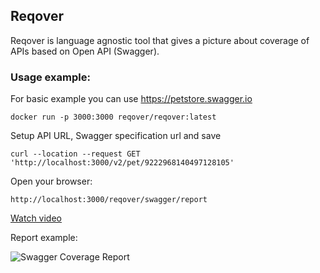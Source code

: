 ## Reqover

Reqover is language agnostic tool that gives a picture about coverage of APIs based on Open API (Swagger).

### Usage example:

For basic example you can use https://petstore.swagger.io

```
docker run -p 3000:3000 reqover/reqover:latest
```

Setup API URL, Swagger specification url and save

```
curl --location --request GET 'http://localhost:3000/v2/pet/9222968140497128105'
```

Open your browser:

```
http://localhost:3000/reqover/swagger/report
```

[Watch video](http://www.youtube.com/watch?v=YlAOJg_WGr4)

Report example:

![Swagger Coverage Report](.github/cov.png)
